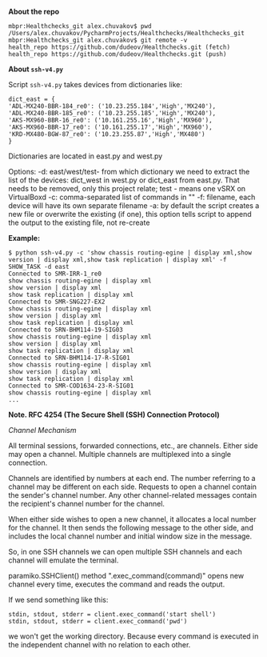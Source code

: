 **About the repo**
```
mbpr:Healthchecks_git alex.chuvakov$ pwd
/Users/alex.chuvakov/PycharmProjects/Healthchecks/Healthchecks_git
mbpr:Healthchecks_git alex.chuvakov$ git remote -v
health_repo	https://github.com/dudeov/Healthchecks.git (fetch)
health_repo	https://github.com/dudeov/Healthchecks.git (push)
```

**About ```ssh-v4.py```**

Script ```ssh-v4.py``` takes devices from dictionaries like:
```
dict_east = {
'ADL-MX240-BBR-184_re0': ('10.23.255.184','High','MX240'),
'ADL-MX240-BBR-185_re0': ('10.23.255.185','High','MX240'),
'AKS-MX960-BBR-16_re0': ('10.161.255.16','High','MX960'),
'AKS-MX960-BBR-17_re0': ('10.161.255.17','High','MX960'),
'KRD-MX480-BGW-87_re0': ('10.23.255.87','High','MX480')
}
```
Dictionaries are located in east.py and west.py

Options:
-d: east/west/test- from which dictionary we need to extract the list of the devices: dict_west in west.py or dict_east from east.py. That needs to be removed, only this project relate; test - means one vSRX on VirtualBoxd
-c: comma-separated list of commands in ""
-f: filename, each device will have its own separate filename
-a: by default the script creates a new file or overwrite the existing (if one), this option tells script to append the output to the existing file, not re-create
 

**Example:**
```
$ python ssh-v4.py -c 'show chassis routing-egine | display xml,show version | display xml,show task replication | display xml' -f SHOW_TASK -d east
Connected to SMR-IRR-1_re0
show chassis routing-egine | display xml
show version | display xml
show task replication | display xml
Connected to SMR-SNG227-EX2
show chassis routing-egine | display xml
show version | display xml
show task replication | display xml
Connected to SRN-BHM114-19-SIG03
show chassis routing-egine | display xml
show version | display xml
show task replication | display xml
Connected to SRN-BHM114-17-R-SIG01
show chassis routing-egine | display xml
show version | display xml
show task replication | display xml
Connected to SMR-COD1634-23-R-SIG01
show chassis routing-egine | display xml
...
```

**Note. RFC 4254 (The Secure Shell (SSH) Connection Protocol)**

*Channel Mechanism*

All terminal sessions, forwarded connections, etc., are channels.
Either side may open a channel.  Multiple channels are multiplexed into a single connection.

Channels are identified by numbers at each end.  The number referring to a channel may be different on each side.  Requests to open a channel contain the sender's channel number.  Any other channel-related messages contain the recipient's channel number for the channel.

 When either side wishes to open a new channel, it allocates a local number for the channel.  It then sends the following message to the other side, and includes the local channel number and initial window size in the message.

 So, in one SSH channels we can open multiple SSH channels and each channel will emulate the terminal.

 paramiko.SSHClient() method ".exec_command(command)" opens new channel every time, executes the command and reads the output.

 If we send something like this:
 ```
 stdin, stdout, stderr = client.exec_command('start shell')
 stdin, stdout, stderr = client.exec_command('pwd')
 ```
 we won't get the working directory. Because every command is executed in the independent channel with no relation to each other.
